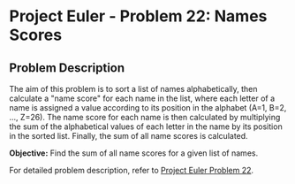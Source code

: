 # Project Euler - Problem 22: Names Scores

## Problem Description

The aim of this problem is to sort a list of names alphabetically, then calculate a "name score" for each name in the list, where each letter of a name is assigned a value according to its position in the alphabet (A=1, B=2, ..., Z=26). The name score for each name is then calculated by multiplying the sum of the alphabetical values of each letter in the name by its position in the sorted list. Finally, the sum of all name scores is calculated.

**Objective:** Find the sum of all name scores for a given list of names.

For detailed problem description, refer to [Project Euler Problem 22](https://projecteuler.net/problem=22).
